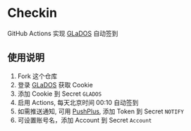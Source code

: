 # Checkin

GitHub Actions 实现 [GLaDOS][glados] 自动签到

## 使用说明

1. Fork 这个仓库
2. 登录 [GLaDOS][glados] 获取 Cookie
3. 添加 Cookie 到 Secret `GLADOS`
4. 启用 Actions, 每天北京时间 00:10 自动签到
5. 如需推送通知, 可用 [PushPlus][pushplus], 添加 Token 到 Secret `NOTIFY`
6. 可设置账号名，添加 Account 到 Secret `Account`

[glados]: https://github.com/glados-network/GLaDOS
[pushplus]: https://www.pushplus.plus/
